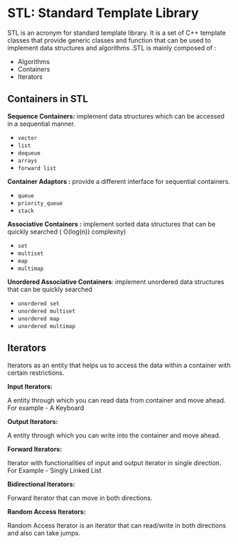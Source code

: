 # STL: Standard Template Library

STL is an acronym for standard template library. It is a set of C++ template classes that provide generic classes and function that can be used to implement data structures and algorithms .STL is mainly composed of :

- Algorithms
- Containers
- Iterators

## Containers in STL

**Sequence Containers:** implement data structures which can be accessed in a sequential manner.

- `vector`
- `list`
- `dequeue`
- `arrays`
- `forward list`

**Container Adaptors :** provide a different interface for sequential containers.

- `queue`
- `priority_queue`
- `stack`

**Associative Containers :** implement sorted data structures that can be quickly searched ( O(log(n)) complexity)

- `set`
- `multiset`
- `map`
- `multimap`

**Unordered Associative Containers**: implement unordered data structures that can be quickly
searched

- `unordered set`
- `unordered multiset`
- `unordered map`
- `unordered multimap`

## Iterators

Iterators as an entity that helps us to access the data within a container with certain
restrictions.

**Input Iterators:**

A entity through which you can read data from container and move ahead.
For example - A Keyboard

**Output Iterators:**

A entity through which you can write into the container and move ahead.

**Forward Iterators:**

Iterator with functionalities of input and output iterator in single direction.
For Example - Singly Linked List

**Bidirectional Iterators:**

Forward Iterator that can move in both directions.

**Random Access Iterators:**

Random Access Iterator is an iterator that can read/write in both directions and also can take
jumps.